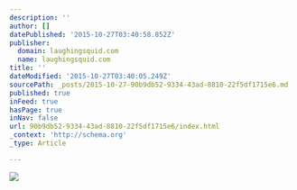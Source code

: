 ```yaml
---
description: ''
author: []
datePublished: '2015-10-27T03:40:58.852Z'
publisher:
  domain: laughingsquid.com
  name: laughingsquid.com
title: ''
dateModified: '2015-10-27T03:40:05.249Z'
sourcePath: _posts/2015-10-27-90b9db52-9334-43ad-8810-22f5df1715e6.md
published: true
inFeed: true
hasPage: true
inNav: false
url: 90b9db52-9334-43ad-8810-22f5df1715e6/index.html
_context: 'http://schema.org'
_type: Article

---
```

![](http://i2.wp.com/laughingsquid.com/wp-content/uploads/2015/10/Jason.gif?zoom=2&fit=800%2C800)